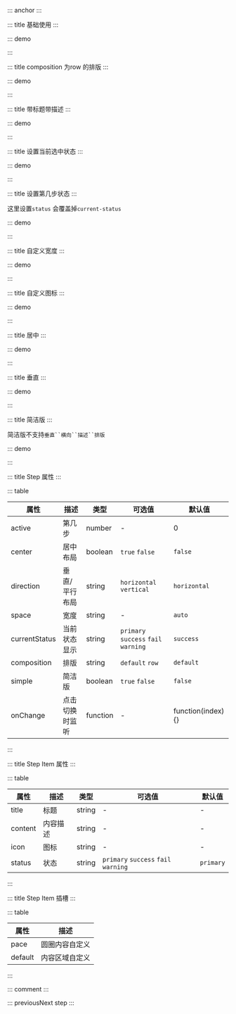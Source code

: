 ::: anchor
:::

::: title 基础使用
:::

::: demo

<template>
<div>
    <lay-step :active="active">
        <lay-step-item></lay-step-item>
        <lay-step-item></lay-step-item>
        <lay-step-item></lay-step-item>
        <lay-step-item></lay-step-item>
    </lay-step>
    <div style="margin-top: 10px">
        <lay-button size="xs" @click="previous">上一步</lay-button>
        <lay-button size="xs" @click="nexts">下一步</lay-button>
    </div>
</div>
</template>

<script>
import { ref } from 'vue';

export default {
  setup() {
    const loading = ref(true);
    const active = ref(-1);
    const nexts = () => {
      if (active.value++ >=3) active.value = 0
    };
    const previous = () => {
      if (active.value-- ===0) active.value = 0
    };
    return {
        loading,
        active
    }
  }
}
</script>

:::

::: title composition 为row 的排版
:::


::: demo

<template>
<div>
    <lay-step :active="active" composition="row">
        <lay-step-item title="First" content="First step"></lay-step-item>
        <lay-step-item title="Second" content="Second step"></lay-step-item>
        <lay-step-item title="Third" content="Third step"></lay-step-item>
        <lay-step-item title="Fourth" content="Fourth step"></lay-step-item>
    </lay-step>
</div>
</template>

<script>
import { ref } from 'vue';

export default {
  setup() {
    const loading = ref(true);
    const active = ref(-1);
    const nexts = () => {
      if (active.value++ >=3) active.value = 0
    };
    const previous = () => {
      if (active.value-- ===0) active.value = 0
    };
    return {
        loading,
        active
    }
  }
}
</script>

:::

::: title 带标题带描述
:::


::: demo

<template>
<div>
    <lay-step :active="active">
        <lay-step-item title="First" content="First step"></lay-step-item>
        <lay-step-item title="Second" content="Second step"></lay-step-item>
        <lay-step-item title="Third" content="Third step"></lay-step-item>
        <lay-step-item title="Fourth" content="Fourth step"></lay-step-item>
    </lay-step>
</div>
</template>

<script>
import { ref } from 'vue';

export default {
  setup() {
    const loading = ref(true);
    const active = ref(-1);
    const nexts = () => {
      if (active.value++ >=3) active.value = 0
    };
    const previous = () => {
      if (active.value-- ===0) active.value = 0
    };
    return {
        loading,
        active
    }
  }
}
</script>

:::

::: title 设置当前选中状态
:::


::: demo

<template>
<div>
    <lay-step :active="active" current-status="primary">
        <lay-step-item title="First" content="First step"></lay-step-item>
        <lay-step-item title="Second" content="Second step"></lay-step-item>
        <lay-step-item title="Third" content="Third step"></lay-step-item>
    </lay-step>
<lay-button size="xs" @click="previous">上一步</lay-button>
<lay-button size="xs" @click="next">下一步</lay-button>
</div>
</template>

<script>
import { ref } from 'vue';

export default {
  setup() {
    const loading = ref(true);
    const active = ref(-1);
    const next = () => {
      if (active.value++ >=2) active.value = 0
    };
    const previous = () => {
      if (active.value-- ===0) active.value = 0
    };
    return {
        loading,
        active
    }
  }
}
</script>

:::

::: title 设置第几步状态
:::

这里设置`status` 会覆盖掉`current-status`

::: demo

<template>
<div>
    <lay-step :active="active" current-status="warning">
        <lay-step-item title="First" content="First step"></lay-step-item>
        <lay-step-item status="fail" title="Second" content="Second step"></lay-step-item>
        <lay-step-item title="Third" content="Third step"></lay-step-item>
        <lay-step-item title="Fourth" content="Fourth step"></lay-step-item>
    </lay-step>
<lay-button size="xs" @click="previous">上一步</lay-button>
<lay-button size="xs" @click="nexts">下一步</lay-button>
</div>
</template>

<script>
import { ref } from 'vue';

export default {
  setup() {
    const loading = ref(true);
    const active = ref(-1);
    const nexts = () => {
      if (active.value++ >=3) active.value = 0
    };
    const previous = () => {
      if (active.value-- ===0) active.value = 0
    };
    return {
        loading,
        active
    }
  }
}
</script>

:::

::: title 自定义宽度
:::


::: demo

<template>
<div>
    <lay-step :active="active" space="200px">
        <lay-step-item title="First" content="First step"></lay-step-item>
        <lay-step-item title="Second" content="Second step"></lay-step-item>
        <lay-step-item title="Third" content="Third step"></lay-step-item>
    </lay-step>
<lay-button size="xs" @click="previous">上一步</lay-button>
<lay-button size="xs" @click="next">下一步</lay-button>
</div>
</template>

<script>
import { ref } from 'vue';

export default {
  setup() {
    const loading = ref(true);
    const active = ref(-1);
    const next = () => {
      if (active.value++ >=2) active.value = 0
    };
    const previous = () => {
      if (active.value-- ===0) active.value = 0
    };
    return {
        loading,
        active
    }
  }
}
</script>

:::

::: title 自定义图标
:::


::: demo

<template>
<div>
    <lay-step :active="active">
        <lay-step-item title="First" content="First step" icon="layui-icon-release"></lay-step-item>
        <lay-step-item title="Second" content="Second step" icon="layui-icon-tree"></lay-step-item>
        <lay-step-item title="Third" content="Third step" icon="layui-icon-share"></lay-step-item>
    </lay-step>
<lay-button size="xs" @click="previous">上一步</lay-button>
<lay-button size="xs" @click="next">下一步</lay-button>
</div>
</template>

<script>
import { ref } from 'vue';

export default {
  setup() {
    const loading = ref(true);
    const active = ref(-1);
    const next = () => {
      if (active.value++ >=2) active.value = 0
    };
    const previous = () => {
      if (active.value-- ===0) active.value = 0
    };
    return {
        loading,
        active
    }
  }
}
</script>

:::

::: title 居中
:::


::: demo

<template>
<div>
    <lay-step :active="active" center>
        <lay-step-item title="First" content="First step">
            <template #pace>
                <lay-icon type="layui-icon-ok"></lay-icon>
            </template>
        </lay-step-item>
        <lay-step-item title="Second" content="Second step"></lay-step-item>
        <lay-step-item title="Third" content="Third step"></lay-step-item>
    </lay-step>
<lay-button size="xs" @click="previous">上一步</lay-button>
<lay-button size="xs" @click="next">下一步</lay-button>
</div>
</template>

<script>
import { ref } from 'vue';

export default {
  setup() {
    const loading = ref(true);
    const active = ref(-1);
    const next = () => {
      if (active.value++ >=2) active.value = 0
    };
    const previous = () => {
      if (active.value-- ===0) active.value = 0
    };
    return {
        loading,
        active
    }
  }
}
</script>

:::

::: title 垂直
:::


::: demo

<template>
<div style="height: 300px">
    <lay-step :active="active" direction="vertical">
        <lay-step-item title="First" content="First step">
            <template #pace>
                <lay-icon type="layui-icon-ok"></lay-icon>
            </template>
        </lay-step-item>
        <lay-step-item title="Second" content="Second step"></lay-step-item>
        <lay-step-item title="Third" content="Third step"></lay-step-item>
    </lay-step>
</div>
</template>

<script>
import { ref } from 'vue';

export default {
  setup() {
    const loading = ref(true);
    const active = ref(-1);
    const next = () => {
      if (active.value++ >=2) active.value = 0
    };
    const previous = () => {
      if (active.value-- ===0) active.value = 0
    };
    return {
        loading,
        active
    }
  }
}
</script>

:::

::: title 简洁版
:::

简洁版不支持`垂直``横向``描述``排版`

::: demo

<template>
<div>
    <lay-step :active="active" simple @onChange="onChange">
        <lay-step-item title="First"></lay-step-item>
        <lay-step-item title="Second"></lay-step-item>
        <lay-step-item title="Third"></lay-step-item>
    </lay-step>
</div>
</template>

<script>
import { ref } from 'vue';

export default {
  setup() {
    const loading = ref(true);
    const active = ref(0);
    const next = () => {
      if (active.value++ >=2) active.value = 0
    };
    const previous = () => {
      if (active.value-- ===0) active.value = 0
    };

    const onChange = (index) => {
        active.value = index
    };
    return {
        loading,
        active
    }
  }
}
</script>

:::

::: title Step 属性
:::

::: table

| 属性  | 描述 | 类型 |可选值 | 默认值|
| ----- | ---- | ------ | ---| ---|
| active | 第几步 | number |-| 0 |
| center | 居中布局 | boolean | `true` `false` | `false`  |
| direction | 垂直/平行布局 | string |`horizontal` `vertical` | `horizontal` |
| space | 宽度 | string | -    | `auto` |
| currentStatus | 当前状态显示 | string | `primary` `success` `fail` `warning` | `success` |
| composition | 排版 | string | `default` `row` | `default` |
| simple | 简洁版 | boolean | `true` `false` |`false`|
| onChange | 点击切换时监听 | function | - |function(index){}|

:::


::: title Step Item 属性
:::

::: table

| 属性  | 描述 | 类型 |可选值 | 默认值|
| ----- | ---- | ------ | ---| ---|
| title| 标题 | string    | - | - |
| content | 内容描述 | string  | - | -|
| icon | 图标 | string  | - | -|
| status | 状态 | string  | `primary` `success` `fail` `warning` | `primary`|


:::

::: title Step Item 插槽
:::

::: table

| 属性  | 描述 | 
| ----- | ---- | 
| pace | 圆圈内容自定义 | 
| default | 内容区域自定义 |

:::

::: comment
:::

::: previousNext step
:::